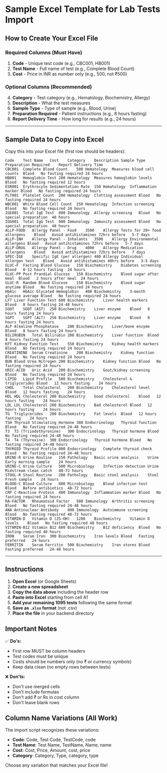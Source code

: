 # Sample Excel Template for Lab Tests Import

## How to Create Your Excel File

### Required Columns (Must Have)

1. **Code** - Unique test code (e.g., CBC001, HB001)
2. **Test Name** - Full name of test (e.g., Complete Blood Count)
3. **Cost** - Price in INR as number only (e.g., 500, not ₹500)

### Optional Columns (Recommended)

4. **Category** - Test category (e.g., Hematology, Biochemistry, Allergy)
5. **Description** - What the test measures
6. **Sample Type** - Type of sample (e.g., Blood, Urine)
7. **Preparation Required** - Patient instructions (e.g., 8 hours fasting)
8. **Report Delivery Time** - How long for results (e.g., 24 hours)

---

## Sample Data to Copy into Excel

Copy this into your Excel file (first row should be headers):

```
Code	Test Name	Cost	Category	Description	Sample Type	Preparation Required	Report Delivery Time
CBC001	Complete Blood Count	500	Hematology	Measures blood cell counts	Blood	No fasting required	24 hours
HB001	Hemoglobin Test	200	Hematology	Measures hemoglobin levels	Blood	No fasting required	12 hours
ESR001	Erythrocyte Sedimentation Rate	150	Hematology	Inflammation marker	Blood	No fasting required	24 hours
PLT001	Platelet Count	200	Hematology	Clotting assessment	Blood	No fasting required	24 hours
WBC001	White Blood Cell Count	250	Hematology	Infection screening	Blood	No fasting required	24 hours
IGE001	Total IgE Test	800	Immunology	Allergy screening	Blood	No special preparation	48 hours
IGG001	Total IgG Test	900	Immunology	Immunity assessment	Blood	No special preparation	48 hours
ALLP-FOOD	Allergy Panel - Food	3500	Allergy	Tests for 20+ food allergens	Blood	Avoid antihistamines 72hrs before	5-7 days
ALLP-INH	Allergy Panel - Inhalants	3500	Allergy	Environmental allergens	Blood	Avoid antihistamines 72hrs before	5-7 days
ALLP-DRUG	Allergy Panel - Drug	4000	Allergy	Medication allergens	Blood	Avoid antihistamines 72hrs before	7 days
SPEC-IGE	Specific IgE (per allergen)	400	Allergy	Individual allergen test	Blood	Avoid antihistamines 48hrs before	3-5 days
GLUC-F	Fasting Blood Glucose	150	Biochemistry	Diabetes screening	Blood	8-12 hours fasting	24 hours
GLUC-PP	Post Prandial Glucose	150	Biochemistry	Blood sugar after meal	Blood	2 hours after meal	24 hours
GLUC-R	Random Blood Glucose	150	Biochemistry	Blood sugar anytime	Blood	No fasting required	24 hours
HbA1c	HbA1c Glycated Hemoglobin	400	Biochemistry	3-month glucose average	Blood	No fasting required	24 hours
LFT	Liver Function Test	600	Biochemistry	Liver health markers	Blood	8 hours fasting	24-48 hours
SGOT	SGOT (AST)	250	Biochemistry	Liver enzyme	Blood	8 hours fasting	24 hours
SGPT	SGPT (ALT)	250	Biochemistry	Liver enzyme	Blood	8 hours fasting	24 hours
ALP	Alkaline Phosphatase	200	Biochemistry	Liver/bone enzyme	Blood	8 hours fasting	24 hours
BILIRUBIN	Total Bilirubin	200	Biochemistry	Liver function	Blood	8 hours fasting	24 hours
KFT	Kidney Function Test	550	Biochemistry	Kidney health markers	Blood	No fasting required	24 hours
CREATININE	Serum Creatinine	200	Biochemistry	Kidney function	Blood	No fasting required	24 hours
BUN	Blood Urea Nitrogen	200	Biochemistry	Kidney function	Blood	No fasting required	24 hours
URIC-ACID	Uric Acid	200	Biochemistry	Gout/kidney screening	Blood	No fasting required	24 hours
LIPID	Lipid Profile	500	Biochemistry	Cholesterol & triglycerides	Blood	12 hours fasting	24 hours
CHOL	Total Cholesterol	200	Biochemistry	Cholesterol level	Blood	12 hours fasting	24 hours
HDL	HDL Cholesterol	200	Biochemistry	Good cholesterol	Blood	12 hours fasting	24 hours
LDL	LDL Cholesterol	200	Biochemistry	Bad cholesterol	Blood	12 hours fasting	24 hours
TG	Triglycerides	200	Biochemistry	Fat levels	Blood	12 hours fasting	24 hours
TSH	Thyroid Stimulating Hormone	300	Endocrinology	Thyroid function	Blood	No fasting required	24-48 hours
T3	T3 (Triiodothyronine)	300	Endocrinology	Thyroid hormone	Blood	No fasting required	24-48 hours
T4	T4 (Thyroxine)	300	Endocrinology	Thyroid hormone	Blood	No fasting required	24-48 hours
THYROID	Thyroid Profile	800	Endocrinology	Complete thyroid check	Blood	No fasting required	24-48 hours
URINE-R	Urine Routine	150	Pathology	Basic urine analysis	Urine	Early morning sample	24 hours
URINE-C	Urine Culture	500	Microbiology	Infection detection	Urine	Midstream clean catch	48-72 hours
STOOL-R	Stool Routine	200	Pathology	Basic stool analysis	Stool	Fresh sample	24 hours
BLOOD-C	Blood Culture	800	Microbiology	Blood infection test	Blood	Before antibiotics	48-72 hours
CRP	C-Reactive Protein	400	Immunology	Inflammation marker	Blood	No fasting required	24 hours
RA-FACTOR	Rheumatoid Factor	500	Immunology	Arthritis screening	Blood	No fasting required	24-48 hours
ANA	Antinuclear Antibody	800	Immunology	Autoimmune screening	Blood	No fasting required	48-72 hours
VITAMIN-D	Vitamin D (25-OH)	1200	Biochemistry	Vitamin D levels	Blood	No fasting required	48 hours
VITAMIN-B12	Vitamin B12	800	Biochemistry	B12 deficiency	Blood	No fasting required	48 hours
IRON	Serum Iron	300	Biochemistry	Iron levels	Blood	Fasting preferred	24 hours
FERRITIN	Serum Ferritin	500	Biochemistry	Iron stores	Blood	Fasting preferred	24-48 hours
```

---

## Instructions

1. **Open Excel** (or Google Sheets)
2. **Create a new spreadsheet**
3. **Copy the data above** including the header row
4. **Paste into Excel** starting from cell A1
5. **Add your remaining 1095 tests** following the same format
6. **Save as `.xlsx` format** (not .csv)
7. **Place the file** in your backend directory

## Important Notes

✅ **Do's:**
- First row MUST be column headers
- Test codes must be unique
- Costs should be numbers only (no ₹ or currency symbols)
- Keep data clean (no empty rows between tests)

❌ **Don'ts:**
- Don't use merged cells
- Don't include formulas
- Don't add ₹ or Rs in cost column
- Don't leave blank rows

## Column Name Variations (All Work)

The import script recognizes these variations:

- **Code**: Code, Test Code, TestCode, code
- **Test Name**: Test Name, TestName, Name, name
- **Cost**: Cost, Price, Amount, cost, price
- **Category**: Category, Type, category, type

Choose any variation that matches your Excel file!

